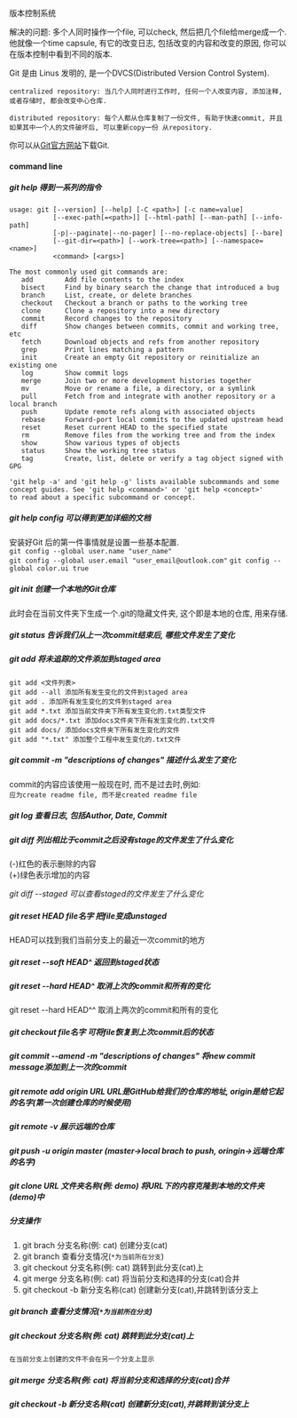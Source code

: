 版本控制系统  

解决的问题: 多个人同时操作一个file, 可以check, 然后把几个file给merge成一个.  
          他就像一个time capsule, 有它的改变日志, 包括改变的内容和改变的原因, 你可以在版本控制中看到不同的版本.  



Git 是由 Linus 发明的, 是一个DVCS(Distributed Version Control System).

`centralized repository: 当几个人同时进行工作时, 任何一个人改变内容, 添加注释, 或者存储时, 都会改变中心仓库.`  

`distributed repository: 每个人都从仓库复制了一份文件, 有助于快速commit, 并且如果其中一个人的文件破坏后, 可以重新copy一份
  从repository.`

你可以从[Git官方网站](http://git-scm.com/)下载Git.

#### command line

##### git help  得到一系列的指令
    usage: git [--version] [--help] [-C <path>] [-c name=value]  
               [--exec-path[=<path>]] [--html-path] [--man-path] [--info-path]  
               [-p|--paginate|--no-pager] [--no-replace-objects] [--bare]  
               [--git-dir=<path>] [--work-tree=<path>] [--namespace=<name>]  
               <command> [<args>]  

    The most commonly used git commands are:  
       add        Add file contents to the index  
       bisect     Find by binary search the change that introduced a bug  
       branch     List, create, or delete branches  
       checkout   Checkout a branch or paths to the working tree  
       clone      Clone a repository into a new directory  
       commit     Record changes to the repository  
       diff       Show changes between commits, commit and working tree, etc  
       fetch      Download objects and refs from another repository  
       grep       Print lines matching a pattern  
       init       Create an empty Git repository or reinitialize an existing one  
       log        Show commit logs  
       merge      Join two or more development histories together  
       mv         Move or rename a file, a directory, or a symlink  
       pull       Fetch from and integrate with another repository or a local branch  
       push       Update remote refs along with associated objects  
       rebase     Forward-port local commits to the updated upstream head  
       reset      Reset current HEAD to the specified state  
       rm         Remove files from the working tree and from the index  
       show       Show various types of objects  
       status     Show the working tree status  
       tag        Create, list, delete or verify a tag object signed with GPG  

    'git help -a' and 'git help -g' lists available subcommands and some  
    concept guides. See 'git help <command>' or 'git help <concept>'  
    to read about a specific subcommand or concept.  

##### git help config  可以得到更加详细的文档
安装好Git 后的第一件事情就是设置一些基本配置.  
  `git config --global user.name "user_name"`  
  `git config --global user.email "user_email@outlook.com"`
  `git config --global color.ui true`

##### git init 创建一个本地的Git仓库
此时会在当前文件夹下生成一个.git的隐藏文件夹, 这个即是本地的仓库, 用来存储.  

##### git status 告诉我们从上一次commit结束后, 哪些文件发生了变化

##### git add 将未追踪的文件添加到staged area

  `git add <文件列表>`  
  `git add --all 添加所有发生变化的文件到staged area`  
  `git add . 添加所有发生变化的文件到staged area`  
  `git add *.txt 添加当前文件夹下所有发生变化的.txt类型文件`  
  `git add docs/*.txt 添加docs文件夹下所有发生变化的.txt文件`  
  `git add docs/ 添加docs文件夹下所有发生变化的文件`  
  `git add "*.txt" 添加整个工程中发生变化的.txt文件`  

##### git commit -m "descriptions of changes" 描述什么发生了变化
  commit的内容应该使用一般现在时, 而不是过去时,例如:  
  `应为create readme file, 而不是created readme file`  

##### git log 查看日志, 包括Author, Date, Commit

##### git diff 列出相比于commit之后没有stage的文件发生了什么变化
(-)红色的表示删除的内容  
(+)绿色表示增加的内容  

*git diff --staged  可以查看staged的文件发生了什么变化*

##### git reset HEAD file名字 把file变成unstaged
HEAD可以找到我们当前分支上的最近一次commit的地方  

##### git reset --soft HEAD^ 返回到staged状态

##### git reset --hard HEAD^ 取消上次的commit和所有的变化  
git reset --hard HEAD^^ 取消上两次的commit和所有的变化

##### git checkout file名字 可将file恢复到上次commit后的状态

##### git commit --amend -m "descriptions of changes"  将new commit message添加到上一次的commit

##### git remote add origin URL  URL是GitHub给我们的仓库的地址, origin是给它起的名字(第一次创建仓库的时候使用)  

##### git remote -v 展示远端的仓库

##### git push -u origin master (master->local brach to push, oringin->远端仓库的名字)

##### git clone URL 文件夹名称(例: demo)  将URL下的内容克隆到本地的文件夹(demo)中

##### 分支操作

1. git brach 分支名称(例: cat) 创建分支(cat)  
2. git branch 查看分支情况(`*为当前所在分支`)  
3. git checkout 分支名称(例: cat) 跳转到此分支(cat)上  
4. git merge 分支名称(例: cat) 将当前分支和选择的分支(cat)合并  
5. git checkout -b 新分支名称(cat) 创建新分支(cat),并跳转到该分支上

##### git branch 查看分支情况(`*为当前所在分支`)

##### git checkout 分支名称(例: cat) 跳转到此分支(cat)上  
`在当前分支上创建的文件不会在另一个分支上显示`

##### git merge 分支名称(例: cat) 将当前分支和选择的分支(cat)合并

##### git checkout -b 新分支名称(cat) 创建新分支(cat),并跳转到该分支上

